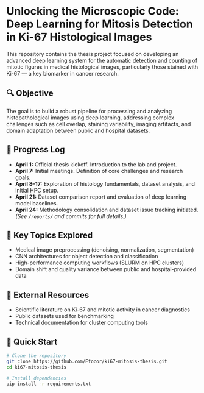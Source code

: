 # Unlocking the Microscopic Code: Deep Learning for Mitosis Detection in Ki-67 Histological Images

This repository contains the thesis project focused on developing an advanced deep learning system for the automatic detection and counting of mitotic figures in medical histological images, particularly those stained with Ki-67 — a key biomarker in cancer research.

## 🔍 Objective
The goal is to build a robust pipeline for processing and analyzing histopathological images using deep learning, addressing complex challenges such as cell overlap, staining variability, imaging artifacts, and domain adaptation between public and hospital datasets.

## 📆 Progress Log
- **April 1:** Official thesis kickoff. Introduction to the lab and project.
- **April 7:** Initial meetings. Definition of core challenges and research goals.
- **April 8–17:** Exploration of histology fundamentals, dataset analysis, and initial HPC setup.
- **April 21:** Dataset comparison report and evaluation of deep learning model baselines.
- **April 24:** Methodology consolidation and dataset issue tracking initiated.
_(See `/reports/` and commits for full details.)_

## 🧠 Key Topics Explored
- Medical image preprocessing (denoising, normalization, segmentation)
- CNN architectures for object detection and classification
- High-performance computing workflows (SLURM on HPC clusters)
- Domain shift and quality variance between public and hospital-provided data

## 🔗 External Resources
- Scientific literature on Ki-67 and mitotic activity in cancer diagnostics
- Public datasets used for benchmarking
- Technical documentation for cluster computing tools

## 🚀 Quick Start
```bash
# Clone the repository
git clone https://github.com/Efocor/ki67-mitosis-thesis.git
cd ki67-mitosis-thesis

# Install dependencies
pip install -r requirements.txt
